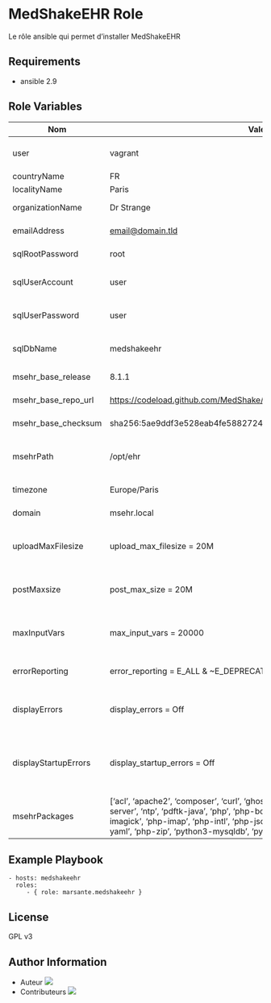 MedShakeEHR Role
=========

Le rôle ansible qui permet d’installer MedShakeEHR

Requirements
------------

- ansible 2.9


Role Variables
--------------

| Nom                | Valeur par défaut                                      | Description                                                                                      |
|--------------------|--------------------------------------------------------|--------------------------------------------------------------------------------------------------|
| user               | vagrant                                                | Nom d’utilisateur sudo                                                                              |
| countryName        | FR                                                     | Nom du pays                                                                                     |
| localityName       | Paris                                                  | Nom de la ville                                                                                 |
| organizationName   | Dr Strange                                             | Nom de l’organisation                                                                           |
| emailAddress      | email@domain.tld                                       | Adresse e-mail                                                                                  |
| sqlRootPassword    | root                                                   | Mot de passe root pour SQL                                                                      |
| sqlUserAccount     | user                                                   | Nom du compte utilisateur SQL                                                                   |
| sqlUserPassword    | user                                                   | Mot de passe du compte utilisateur SQL                                                          |
| sqlDbName          | medshakeehr                                            | Nom de la base de données SQL                                                                   |
| msehr_base_release | 8.1.1                                                  | Version de MedShakeEHR                                                                  |
| msehr_base_repo_url| https://codeload.github.com/MedShake/MedShakeEHR-base/tar.gz/refs/tags/ | URL de MedShakeEHR                                          |
| msehr_base_checksum| sha256:5ae9ddf3e528eab4fe5882724cc00d912600a9fb1748ff31e47c6191a173b200 | Checksum  de MedShakeEHR                                        |
| msehrPath          | /opt/ehr                                               | Chemin d’installation de MedShakeEHR                                                            |
| timezone           | Europe/Paris                                           | Fuseau horaire                                                                                   |
| domain             | msehr.local                                            | Nom de domaine                                                                                   |
| uploadMaxFilesize  | upload_max_filesize = 20M                              | Taille maximale des fichiers téléversés                                                         |
| postMaxsize        | post_max_size = 20M                                    | Taille maximale des données POST                                                                |
| maxInputVars       | max_input_vars = 20000                                 | Nombre maximal de variables d’entrée                                                             |
| errorReporting     | error_reporting = E_ALL & ~E_DEPRECATED & ~E_STRICT    | Niveau de rapport d’erreurs                                                                      |
| displayErrors      | display_errors = Off                                   | Affichage des erreurs (Off : désactivé, On : activé)                                            |
| displayStartupErrors| display_startup_errors = Off                           | Affichage des erreurs de démarrage (Off : désactivé, On : activé)                               |
| msehrPackages      | [‘acl’, ‘apache2’, ‘composer’, ‘curl’, ‘ghostscript’, ‘git’, ‘grub2’, ‘imagemagick’, ‘mariadb-server’, ‘ntp’, ‘pdftk-java’, ‘php’, ‘php-bcmath’, ‘php-curl’, ‘php-gd’, ‘php-gnupg’, ‘php-imagick’, ‘php-imap’, ‘php-intl’, ‘php-json’, ‘php-mysql’, ‘php-soap’, ‘php-xml’, ‘php-yaml’, ‘php-zip’, ‘python3-mysqldb’, ‘python3-openssl’, ‘ufw’, ‘unattended-upgrades’ ] | Liste des packages requis pour MedShakeEHR |

Example Playbook
----------------


    - hosts: medshakeehr
      roles:
         - { role: marsante.medshakeehr }

License
-------

GPL v3

Author Information
------------------

- Auteur
[![](https://github.com/marsante.png?size=50)](https://github.com/marsante)
- Contributeurs
[![](https://github.com/indelog.png?size=50)](https://github.com/indelog)

